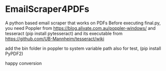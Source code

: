 # EmailScraper4PDFs
A python based email scraper that works on PDFs 
Before executing final.py, 
you need Poppler from https://blog.alivate.com.au/poppler-windows/
and tesseract (pip install pytesseract) and its executable from https://github.com/UB-Mannheim/tesseract/wiki

add the bin folder in poppler to system variable path
also for test, (pip install PyPDF2)

happy conversion
